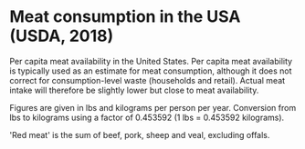 # Meat consumption in the USA (USDA, 2018)

Per capita meat availability in the United States. Per capita meat availability is typically used as an estimate for meat consumption, although it does not correct for consumption-level waste (households and retail). Actual meat intake will therefore be slightly lower but close to meat availability.

Figures are given in lbs and kilograms per person per year. Conversion from lbs to kilograms using a factor of 0.453592 (1 lbs = 0.453592 kilograms).

'Red meat' is the sum of beef, pork, sheep and veal, excluding offals.